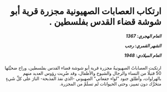 <h1 dir="rtl">ارتكاب العصابات الصهيونية مجزرة قرية أبو شوشة قضاء القدس بفلسطين .</h1>

<h5 dir="rtl">العام الهجري:  1367

الشهر القمري: رجب

العام الميلادي: 1948</h5>

<p dir="rtl">ارتكبت العصاباتُ الصهيونيةُ مجزرة قرية أبو شوشة قضاء القدس بفلسطين، وراح ضحيَّتَها 50 قتيلًا من النساء والرجال والشيوخ والأطفال، وقد ضُرِبت رؤوس العديد منهم بالهراوات، وأطلق جنود "لواء جفعاتي" الصهيوني -الذي نفذ المذبحة- النارَ على كلِّ شَيءٍ متحَرِّك دون تمييز، وحتى الحيوانات لم تسلَمْ من المجزرة.</p></br>
